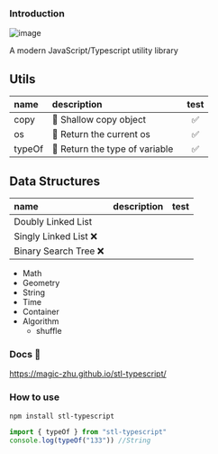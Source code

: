 ### Introduction

![image](https://img.shields.io/badge/Version-0.0.7-green.svg)

A modern JavaScript/Typescript utility library

## Utils

|  name    |  description                    |   test    |
|:---------|:--------------------------------|:---------:|
|  copy    |  📌 Shallow copy object         |  &nbsp;✅  |
|  os      |  📌 Return the current os       |  &nbsp;✅  |
|  typeOf  | 📌 Return the type of variable  |  &nbsp;✅  |  

## Data Structures

| name                 | description | test |
|:---------------------|:------------|:----:|
| Doubly Linked List   |             |      |
| Singly Linked List ❌ |             |      |
| Binary Search Tree ❌ |             |      |  

+ Math
+ Geometry
+ String
+ Time
+ Container
+ Algorithm
  - shuffle

### Docs 📖

https://magic-zhu.github.io/stl-typescript/

### How to use

```bash
npm install stl-typescript
```

```ts
import { typeOf } from "stl-typescript"
console.log(typeOf("133")) //String
```